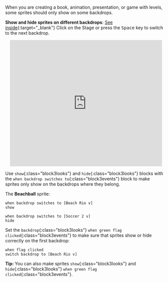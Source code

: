When you are creating a book, animation, presentation, or game with levels, some sprites should only show on some backdrops.

**Show and hide sprites on different backdrops**: [See inside](https://scratch.mit.edu/projects/499876704/editor){:target="_blank"}
Click on the Stage or press the <kbd>Space</kbd> key to switch to the next backdrop.
<div class="scratch-preview" style="margin-left: 15px;">
  <iframe allowtransparency="true" width="485" height="402" src="https://scratch.mit.edu/projects/embed/499876704/?autostart=false" frameborder="0"></iframe>
</div>

Use `show`{:class="block3looks"} and `hide`{:class="block3looks"} blocks with the `when backdrop switches to`{:class="block3events"} block to make sprites only show on the backdrops where they belong.

The **Beachball** sprite:
```blocks3
when backdrop switches to [Beach Rio v]
show

when backdrop switches to [Soccer 2 v]
hide
```

Set the `backdrop`{:class="block3looks"} `when green flag clicked`{:class="block3events"} to make sure that sprites show or hide correctly on the first backdrop:

```blocks3
when flag clicked
switch backdrop to [Beach Rio v]
```

**Tip:** You can also make sprites `show`{:class="block3looks"} and `hide`{:class="block3looks"} `when green flag clicked`{:class="block3events"}.
